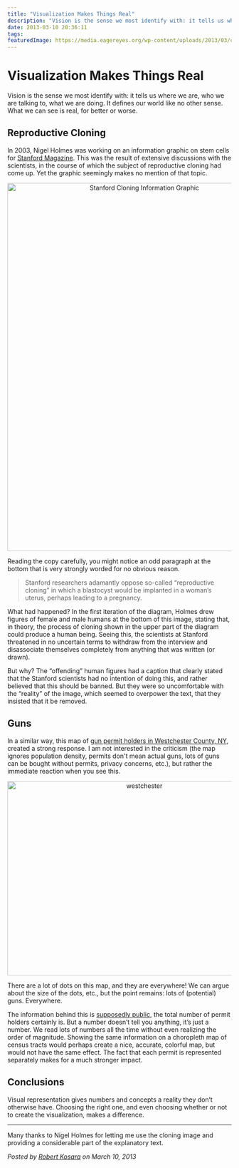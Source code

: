 ```yaml
---
title: "Visualization Makes Things Real"
description: "Vision is the sense we most identify with: it tells us where we are, who we are talking to, what we are doing. It defines our world like no other sense. What we can see is real, for better or worse."
date: 2013-03-10 20:36:11
tags: 
featuredImage: https://media.eagereyes.org/wp-content/uploads/2013/03/cloning-teaser.png
---
```


# Visualization Makes Things Real

Vision is the sense we most identify with: it tells us where we are, who we are talking to, what we are doing. It defines our world like no other sense. What we can see is real, for better or worse.

## Reproductive Cloning

In 2003, Nigel Holmes was working on an information graphic on stem cells for <a href="http://alumni.stanford.edu/get/page/magazine/article/?article_id=36663">Stanford Magazine</a>. This was the result of extensive discussions with the scientists, in the course of which the subject of reproductive cloning had come up. Yet the graphic seemingly makes no mention of that topic.

<p align="center"><img class="aligncenter size-medium wp-image-2253" alt="Stanford Cloning Information Graphic" src="https://media.eagereyes.org/wp-content/uploads/2013/03/stan.cloning7x.png" width="600" height="826" /></p>

Reading the copy carefully, you might notice an odd paragraph at the bottom that is very strongly worded for no obvious reason.

>	Stanford researchers adamantly oppose so-called “reproductive cloning” in which a blastocyst would be implanted in a woman’s uterus, perhaps leading to a pregnancy.

What had happened? In the first iteration of the diagram, Holmes drew figures of female and male humans at the bottom of this image, stating that, in theory, the process of cloning shown in the upper part of the diagram could produce a human being. Seeing this, the scientists at Stanford threatened in no uncertain terms to withdraw from the interview and disassociate themselves completely from anything that was written (or drawn).

But why? The “offending” human figures had a caption that clearly stated that the Stanford scientists had no intention of doing this, and rather believed that this should be banned. But they were so uncomfortable with the “reality” of the image, which seemed to overpower the text, that they insisted that it be removed.

## Guns

In a similar way, this map of <a href="http://www.lohud.com/interactive/article/20121223/NEWS01/121221011/Map-Where-gun-permits-your-neighborhood-?nclick_check=1">gun permit holders in Westchester County, NY</a>, created a strong response. I am not interested in the criticism (the map ignores population density, permits don't mean actual guns, lots of guns can be bought without permits, privacy concerns, etc.), but rather the immediate reaction when you see this.

<p align="center"><img class="aligncenter size-medium wp-image-2251" alt="westchester" src="https://media.eagereyes.org/wp-content/uploads/2013/03/westchester.jpg" width="600" height="436" /></p>

There are a lot of dots on this map, and they are everywhere! We can argue about the size of the dots, etc., but the point remains: lots of (potential) guns. Everywhere.

The information behind this is <a title="Visualization Sets Information Free" href="http://eagereyes.org/blog/2007/visualization-sets-information-free">supposedly public</a>, the total number of permit holders certainly is. But a number doesn’t tell you anything, it’s just a number. We read lots of numbers all the time without even realizing the order of magnitude. Showing the same information on a choropleth map of census tracts would perhaps create a nice, accurate, colorful map, but would not have the same effect. The fact that each permit is represented separately makes for a much stronger impact.

## Conclusions

Visual representation gives numbers and concepts a reality they don’t otherwise have. Choosing the right one, and even choosing whether or not to create the visualization, makes a difference.

<hr />

Many thanks to Nigel Holmes for letting me use the cloning image and providing a considerable part of the explanatory text.


_Posted by <a href="/about">Robert Kosara</a> on March 10, 2013_


